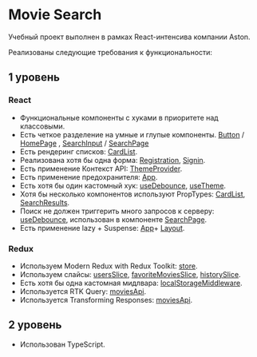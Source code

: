 # Movie Search

Учебный проект выполнен в рамках React-интенсива компании Aston.

Реализованы следующие требования к функциональности:

## 1 уровень

### React

- Функциональные компоненты c хуками в приоритете над классовыми.
- Есть четкое разделение на умные и глупые компоненты. [Button](https://github.com/AnnaKuOl/aston-react-project/blob/develop/src/components/Button/Button.tsx) / [HomePage](https://github.com/AnnaKuOl/aston-react-project/blob/develop/src/pages/HomePage.tsx) , [SearchInput](https://github.com/AnnaKuOl/aston-react-project/blob/develop/src/components/SearchInput/SearchInput.tsx) / [SearchPage](https://github.com/AnnaKuOl/aston-react-project/blob/develop/src/pages/SearchPage.tsx)
- Есть рендеринг списков: [CardList](https://github.com/AnnaKuOl/aston-react-project/blob/develop/src/components/CardList/CardList.tsx).
- Реализована хотя бы одна форма: [Registration](https://github.com/AnnaKuOl/aston-react-project/blob/develop/src/components/Registration/Registration.tsx), [Signin](https://github.com/AnnaKuOl/aston-react-project/blob/develop/src/components/Signin/Signin.tsx).
- Есть применение Контекст API: [ThemeProvider](https://github.com/AnnaKuOl/aston-react-project/tree/develop/src/components/ThemeProvider).
- Есть применение предохранителя: [App](https://github.com/AnnaKuOl/aston-react-project/blob/develop/src/components/App/App.tsx).
- Есть хотя бы один кастомный хук: [useDebounce](https://github.com/AnnaKuOl/aston-react-project/blob/develop/src/hooks/useDebaunce.tsx), [useTheme](https://github.com/AnnaKuOl/aston-react-project/blob/develop/src/hooks/useTheme.ts).
- Хотя бы несколько компонентов используют PropTypes: [CardList](https://github.com/AnnaKuOl/aston-react-project/blob/develop/src/components/CardList/CardList.tsx), [SearchResults](https://github.com/AnnaKuOl/aston-react-project/blob/develop/src/components/SearchResults/SearchResults.tsx).
- Поиск не должен триггерить много запросов к серверу: [useDebounce](https://github.com/AnnaKuOl/aston-react-project/blob/develop/src/hooks/useDebaunce.tsx), использован в компоненте [SearchPage](https://github.com/AnnaKuOl/aston-react-project/blob/develop/src/pages/SearchPage.tsx).
- Есть применение lazy + Suspense: [App](https://github.com/AnnaKuOl/aston-react-project/blob/develop/src/components/App/App.tsx)+ [Layout](https://github.com/AnnaKuOl/aston-react-project/blob/develop/src/components/Layout/Layout.tsx).

### Redux

- Используем Modern Redux with Redux Toolkit: [store](https://github.com/AnnaKuOl/aston-react-project/blob/develop/src/redux/store.ts).
- Используем слайсы: [usersSlice](https://github.com/AnnaKuOl/aston-react-project/blob/develop/src/redux/usersSlice.ts), [favoriteMoviesSlice](https://github.com/AnnaKuOl/aston-react-project/blob/develop/src/redux/favoriteMoviesSlice.ts), [historySlice](https://github.com/AnnaKuOl/aston-react-project/blob/develop/src/redux/historySlice.ts).
- Есть хотя бы одна кастомная мидлвара: [localStorageMiddleware](https://github.com/AnnaKuOl/aston-react-project/blob/develop/src/redux/middleware/localStorageMiddleware.tsx).
- Используется RTK Query: [moviesApi](https://github.com/AnnaKuOl/aston-react-project/blob/develop/src/redux/moviesApi.ts).
- Используется Transforming Responses: [moviesApi](https://github.com/AnnaKuOl/aston-react-project/blob/develop/src/redux/moviesApi.ts).

## 2 уровень

- Использован TypeScript.
